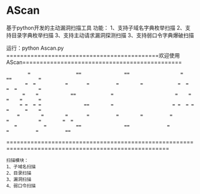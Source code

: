 # AScan
基于python开发的主动漏洞扫描工具
功能：
1、支持子域名字典枚举扫描
2、支持目录字典枚举扫描
3、支持主动请求漏洞探测扫描
3、支持弱口令字典爆破扫描

运行：python Ascan.py
============================================欢迎使用AScan==============================================

            =                 ==                ==                   =                ==          =
           =  =           =       =          =        =             =  =              =  =        =
          =    =            ==             =                       =    =             =    =      =
         = =  = =                ==        =                      = =  = =            =      =    =
        =        =        =       =          =        =          =        =           =        =  =
       =          =           ==                ==              =          =          =          ==
    
=====================================================================================================

    扫描模块：
    1、子域名扫描
    2、目录扫描
    3、漏洞扫描
    4、弱口令扫描

